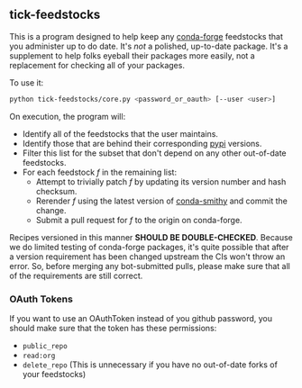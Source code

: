 ## tick-feedstocks

This is a program designed to help keep any [conda-forge](https://conda-forge.github.io/) feedstocks that you administer up to do date. It's *not* a polished, up-to-date package. It's a supplement to help folks eyeball their packages more easily, not a replacement for checking all of your packages.

To use it:

```bash
python tick-feedstocks/core.py <password_or_oauth> [--user <user>]
```

On execution, the program will:
* Identify all of the feedstocks that the user maintains.
* Identify those that are behind their corresponding [pypi](https://pypi.python.org/pypi) versions.
* Filter this list for the subset that don't depend on any other out-of-date feedstocks.
* For each feedstock *f* in the remaining list:
    * Attempt to trivially patch *f* by updating its version number and hash checksum.
    * Rerender *f* using the latest version of [conda-smithy](https://github.com/conda-forge/conda-smithy) and commit the change.
    * Submit a pull request for *f* to the origin on conda-forge.


Recipes versioned in this manner **SHOULD BE DOUBLE-CHECKED**. Because we do limited testing of conda-forge packages, it's quite possible that after a version requirement has been changed upstream the CIs won't throw an error. So, before merging any bot-submitted pulls, please make sure that all of the requirements are still correct.


### OAuth Tokens

If you want to use an OAuthToken instead of you github password, you should make sure that the token has these permissions:
* `public_repo`
* `read:org`
* `delete_repo` (This is unnecessary if you have no out-of-date forks of your feedstocks)
